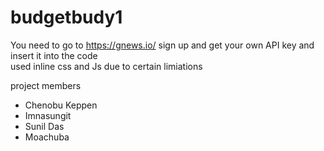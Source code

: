 # budgetbudy1 
You need to go to https://gnews.io/ sign up and get your own API key and insert it into the code<br>
used inline css and Js due to certain limiations

project members <br>
<ul>
<li>Chenobu Keppen<br></li>
<li>Imnasungit<br></li>
<li>Sunil Das<br></li>
<li>Moachuba<br></li>



</ul>
